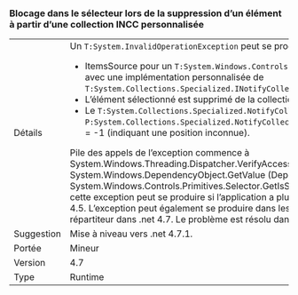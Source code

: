 ### <a name="crash-in-selector-when-removing-an-item-from-a-custom-incc-collection"></a>Blocage dans le sélecteur lors de la suppression d’un élément à partir d’une collection INCC personnalisée

|   |   |
|---|---|
|Détails|Un <code>T:System.InvalidOperationException</code> peut se produire dans le scénario suivant :<ul><li>ItemsSource pour un <code>T:System.Windows.Controls.Primitives.Selector</code> est une collection avec une implémentation personnalisée de <code>T:System.Collections.Specialized.INotifyCollectionChanged</code>.</li><li>L’élément sélectionné est supprimé de la collection.</li><li>Le <code>T:System.Collections.Specialized.NotifyCollectionChangedEventArgs</code> a <code>P:System.Collections.Specialized.NotifyCollectionChangedEventArgs.OldStartingIndex</code> = -1 (indiquant une position inconnue).</li></ul>Pile des appels de l’exception commence à System.Windows.Threading.Dispatcher.VerifyAccess() à System.Windows.DependencyObject.GetValue (DependencyProperty dp) à System.Windows.Controls.Primitives.Selector.GetIsSelected (DependencyObject élément) cette exception peut se produire si l’application a plusieurs threads de répartiteur dans .net 4.5. L’exception peut également se produire dans les applications avec un seul thread de répartiteur dans .net 4.7. Le problème est résolu dans .net 4.7.1.|
|Suggestion|Mise à niveau vers .net 4.7.1.|
|Portée|Mineur|
|Version|4.7|
|Type|Runtime|

